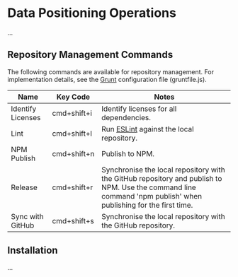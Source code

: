 # Data Positioning Operations

...

## Repository Management Commands

The following commands are available for repository management. For implementation details, see the [Grunt](https://gruntjs.com/) configuration file (gruntfile.js).

| Name              | Key Code    | Notes                                                                                                                                                          |
| ----------------- | ----------- | -------------------------------------------------------------------------------------------------------------------------------------------------------------- |
| Identify Licenses | cmd+shift+i | Identify licenses for all dependencies.                                                                                                                        |
| Lint              | cmd+shift+l | Run [ESLint](https://eslint.org/) against the local repository.                                                                                                |
| NPM Publish       | cmd+shift+n | Publish to NPM.                                                                                                                                                |
| Release           | cmd+shift+r | Synchronise the local repository with the GitHub repository and publish to NPM. Use the command line command 'npm publish' when publishing for the first time. |
| Sync with GitHub  | cmd+shift+s | Synchronise the local repository with the GitHub repository.                                                                                                   |

## Installation

...
